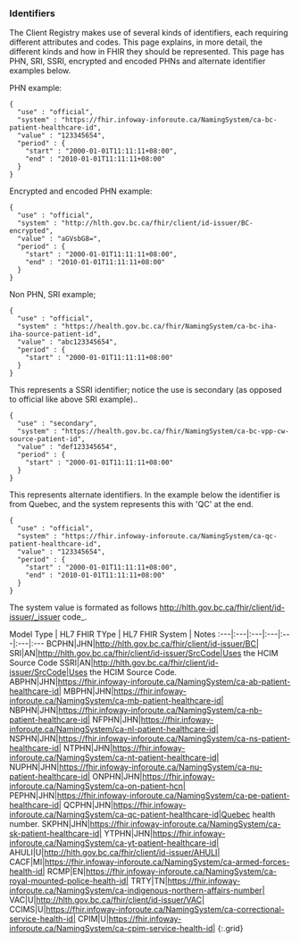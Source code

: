### Identifiers

The Client Registry makes use of several kinds of identifiers, each requiring different attributes and codes.  This page explains, in more detail, the different kinds and how in FHIR they should be represented.  This page has PHN, SRI, SSRI, encrypted and encoded PHNs and alternate identifier examples below.

PHN example:

    {
      "use" : "official",
      "system" : "https://fhir.infoway-inforoute.ca/NamingSystem/ca-bc-patient-healthcare-id",
      "value" : "123345654",
      "period" : {
        "start" : "2000-01-01T11:11:11+08:00",
        "end" : "2010-01-01T11:11:11+08:00"
      }
    }

Encrypted and encoded PHN example:

    {
      "use" : "official",
      "system" : "http://hlth.gov.bc.ca/fhir/client/id-issuer/BC-encrypted",
      "value" : "aGVsbG8=",
      "period" : {
        "start" : "2000-01-01T11:11:11+08:00",
        "end" : "2010-01-01T11:11:11+08:00"
      }
    }

Non PHN, SRI example;

    {
      "use" : "official",
      "system" : "https://health.gov.bc.ca/fhir/NamingSystem/ca-bc-iha-iha-source-patient-id",
      "value" : "abc123345654",
      "period" : {
        "start" : "2000-01-01T11:11:11+08:00"
      }
    }

This represents a SSRI identifier; notice the use is secondary (as opposed to official like above SRI example)..

    {
      "use" : "secondary",
      "system" : "https://health.gov.bc.ca/fhir/NamingSystem/ca-bc-vpp-cw-source-patient-id",
      "value" : "def123345654",
      "period" : {
        "start" : "2000-01-01T11:11:11+08:00"
      }
    }


This represents alternate identifiers.  In the example below the identifier is from Quebec, and the system represents this with 'QC' at the end.

    {
      "use" : "official",
      "system" : "https://fhir.infoway-inforoute.ca/NamingSystem/ca-qc-patient-healthcare-id",
      "value" : "123345654",
      "period" : {
        "start" : "2000-01-01T11:11:11+08:00",
        "end" : "2010-01-01T11:11:11+08:00"
      }
    }

The system value is formated as follows http://hlth.gov.bc.ca/fhir/client/id-issuer/_issuer code_.

Model Type | HL7 FHIR TYpe | HL7 FHIR System | Notes
:---|:---|:---|:---|:---|:---|:---
BCPHN|JHN|http://hlth.gov.bc.ca/fhir/client/id-issuer/BC|
SRI|AN|http://hlth.gov.bc.ca/fhir/client/id-issuer/SrcCode|Uses the HCIM Source Code 
SSRI|AN|http://hlth.gov.bc.ca/fhir/client/id-issuer/SrcCode|Uses the HCIM Source Code.
ABPHN|JHN|https://fhir.infoway-inforoute.ca/NamingSystem/ca-ab-patient-healthcare-id|
MBPHN|JHN|https://fhir.infoway-inforoute.ca/NamingSystem/ca-mb-patient-healthcare-id|
NBPHN|JHN|https://fhir.infoway-inforoute.ca/NamingSystem/ca-nb-patient-healthcare-id|
NFPHN|JHN|https://fhir.infoway-inforoute.ca/NamingSystem/ca-nl-patient-healthcare-id|
NSPHN|JHN|https://fhir.infoway-inforoute.ca/NamingSystem/ca-ns-patient-healthcare-id|
NTPHN|JHN|https://fhir.infoway-inforoute.ca/NamingSystem/ca-nt-patient-healthcare-id|
NUPHN|JHN|https://fhir.infoway-inforoute.ca/NamingSystem/ca-nu-patient-healthcare-id|
ONPHN|JHN|https://fhir.infoway-inforoute.ca/NamingSystem/ca-on-patient-hcn|
PEPHN|JHN|https://fhir.infoway-inforoute.ca/NamingSystem/ca-pe-patient-healthcare-id|
QCPHN|JHN|https://fhir.infoway-inforoute.ca/NamingSystem/ca-qc-patient-healthcare-id|Quebec health number.
SKPHN|JHN|https://fhir.infoway-inforoute.ca/NamingSystem/ca-sk-patient-healthcare-id|
YTPHN|JHN|https://fhir.infoway-inforoute.ca/NamingSystem/ca-yt-patient-healthcare-id|
AHULI|U|http://hlth.gov.bc.ca/fhir/client/id-issuer/AHULI|
CACF|MI|https://fhir.infoway-inforoute.ca/NamingSystem/ca-armed-forces-health-id|
RCMP|EN|https://fhir.infoway-inforoute.ca/NamingSystem/ca-royal-mounted-police-health-id|
TRTY|TN|https://fhir.infoway-inforoute.ca/NamingSystem/ca-indigenous-northern-affairs-number|
VAC|U|http://hlth.gov.bc.ca/fhir/client/id-issuer/VAC|
CCIMS|U|https://fhir.infoway-inforoute.ca/NamingSystem/ca-correctional-service-health-id|
CPIM|U|https://fhir.infoway-inforoute.ca/NamingSystem/ca-cpim-service-health-id|
{:.grid}

